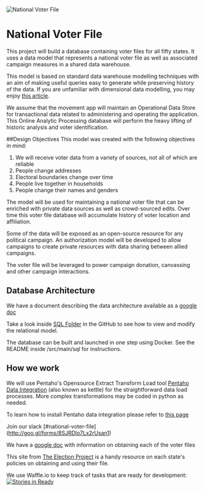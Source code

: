 ![National Voter File](https://d3vv6lp55qjaqc.cloudfront.net/items/231s0n30283j2W2S0u1L/NVF%20small.png?X-CloudApp-Visitor-Id=1336043&v=dfe5cf15)

# National Voter File

This project will build a database containing voter files for all fifty states. It uses a data model that represents a national voter file as well as associated campaign measures in a shared data warehouse. 

This model is based on standard data warehouse modelling techniques with an aim of making useful queries easy to generate while preserving history of the data. If you are unfamiliar with dimensional data modelling, you may enjoy [this article](https://dwbi.org/data-modelling/dimensional-model/1-dimensional-modeling-guide).

We assume that the movement app will maintain an Operational Data Store for transactional data related to administering and operating the application. This Online Analytic Processing database will perform the heavy lifting of historic analysis and voter identification.

##Design Objectives
This model was created with the following objectives in mind:

1. We will receive voter data from a variety of sources, not all of which are reliable
2. People change addresses
3. Electoral boundaries change over time
4. People live together in households
5. People change their names and genders

The model will be used for maintaining a national voter file that can be enriched with private data sources as well as crowd-sourced edits. Over time this voter file database will accumulate history of voter location and affiliation. 

Some of the data will be exposed as an open-source resource for any political campaign. An authorization model will be developed to allow campaigns to create private resources with data sharing between allied campaigns.

The voter file will be leveraged to power campaign donation, canvassing and other campaign interactions.

## Database Architecture
We have a document describing the data architecture available as a [google doc](https://docs.google.com/document/d/169mIkiIdl4OetbGvnbVCzq9Srw9PKCsB6U1CErTD9aI/edit?usp=sharing)

Take a look inside [SQL Folder](https://github.com/getmovement/national-voter-file/tree/master/src/main/sql) in the GitHub to see how to view and modify the relational model.

The database can be built and launched in one step using Docker. See the README inside /src/main/sql for instructions.

## How we work
We will use Pentaho's Opensource Extract Transform Load tool [Pentaho Data Integration](http://community.pentaho.com/projects/data-integration/) (also known as kettle) for the straightforward data load processes. More complex transformations may be coded in python as needed.

To learn how to install Pentaho data integration please refer to [this page](https://github.com/getmovement/national-voter-file/tree/master/src/tools)

Join our slack [#national-voter-file] (http://goo.gl/forms/8SJRDlo7Lx2rUsan1)

We have a [google doc](https://docs.google.com/spreadsheets/d/1CtNePb4LQSz-pk8UF58wwuVoBIc_YDAsBJZnIk7hKso/edit?usp=sharing) with information on obtaining each of the voter files

This site from  [The Election Project](http://voterlist.electproject.org/home) is a handy resource on each state's policies on obtaining and using their file.

We use Waffle.io to keep track of tasks that are ready for development:
[![Stories in Ready](https://badge.waffle.io/getmovement/national-voter-file.svg?label=ready&title=Ready)](http://waffle.io/getmovement/national-voter-file)
